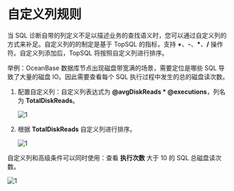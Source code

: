 # 自定义列规则

当 SQL 诊断自带的列定义不足以描述业务的查找语义时，您可以通过自定义列的方式来补足。自定义列的的制定是基于 TopSQL 的指标，支持 **+**、**-**、**\***、**/** 操作符。自定义列添加后，TopSQL 将按照自定义列进行排序。

举例：OceanBase 数据库节点出现磁盘带宽满的场景，需要定位是哪些 SQL 导致了大量的磁盘 IO。因此需要查看每个 SQL 执行过程中发生的总的磁盘读次数。

1. 配置自定义列：自定义列表达式为 **@avgDiskReads * @executions**，列名为 **TotalDiskReads**。

    ![1](https://obbusiness-private.oss-cn-shanghai.aliyuncs.com/doc/img/ocp/410/%E8%87%AA%E5%AE%9A%E4%B9%89%E5%88%97.png)

2. 根据 **TotalDiskReads** 自定义列进行排序。

    ![1](https://obbusiness-private.oss-cn-shanghai.aliyuncs.com/doc/img/ocp/410/%E8%87%AA%E5%AE%9A%E4%B9%89%E5%88%97%E5%B1%95%E7%A4%BA.png)

自定义列和高级条件可以同时使用：查看 **执行次数** 大于 10 的 SQL 总磁盘读次数。

![1](https://obbusiness-private.oss-cn-shanghai.aliyuncs.com/doc/img/ocp/410/%E8%87%AA%E5%AE%9A%E4%B9%89%E5%88%97%2B%E9%AB%98%E7%BA%A7%E6%9D%A1%E4%BB%B6.png)
